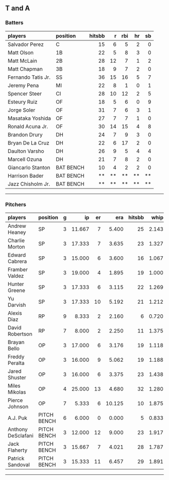 ## T and A

### Batters

 
|players            |position  | hitsbb|  r| rbi| hr| sb| 
|:------------------|:---------|------:|--:|---:|--:|--:| 
|Salvador Perez     |C         |     15|  6|   5|  2|  0| 
|Matt Olson         |1B        |     22|  5|   8|  3|  0| 
|Matt McLain        |2B        |     28| 12|   7|  1|  2| 
|Matt Chapman       |3B        |     18|  9|   7|  2|  0| 
|Fernando Tatis Jr. |SS        |     36| 15|  16|  5|  7| 
|Jeremy Pena        |MI        |     22|  8|   1|  0|  1| 
|Spencer Steer      |CI        |     28| 10|  12|  2|  5| 
|Esteury Ruiz       |OF        |     18|  5|   6|  0|  9| 
|Jorge Soler        |OF        |     31|  7|   6|  3|  1| 
|Masataka Yoshida   |OF        |     27|  7|   7|  1|  0| 
|Ronald Acuna Jr.   |OF        |     30| 14|  15|  4|  8| 
|Brandon Drury      |DH        |     24|  7|   9|  3|  0| 
|Bryan De La Cruz   |DH        |     22|  6|  17|  2|  0| 
|Daulton Varsho     |DH        |     26|  9|   5|  4|  4| 
|Marcell Ozuna      |DH        |     21|  7|   8|  2|  0| 
|Giancarlo Stanton  |BAT BENCH |     10|  4|   2|  2|  0| 
|Harrison Bader     |BAT BENCH |     **| **|  **| **| **| 
|Jazz Chisholm Jr.  |BAT BENCH |     **| **|  **| **| **| 


* * *

### Pitchers

 
|players            |position    |  g|     ip| er|    era| hitsbb|  whip| so|  w| sv| 
|:------------------|:-----------|--:|------:|--:|------:|------:|-----:|--:|--:|--:| 
|Andrew Heaney      |SP          |  3| 11.667|  7|  5.400|     25| 2.143| 15|  0|  0| 
|Charlie Morton     |SP          |  3| 17.333|  7|  3.635|     23| 1.327| 22|  0|  0| 
|Edward Cabrera     |SP          |  3| 15.000|  6|  3.600|     16| 1.067| 18|  2|  0| 
|Framber Valdez     |SP          |  3| 19.000|  4|  1.895|     19| 1.000| 18|  1|  0| 
|Hunter Greene      |SP          |  3| 17.333|  6|  3.115|     22| 1.269| 20|  1|  0| 
|Yu Darvish         |SP          |  3| 17.333| 10|  5.192|     21| 1.212| 20|  2|  0| 
|Alexis Diaz        |RP          |  9|  8.333|  2|  2.160|      6| 0.720| 10|  1|  6| 
|David Robertson    |RP          |  7|  8.000|  2|  2.250|     11| 1.375| 14|  0|  2| 
|Brayan Bello       |OP          |  3| 17.000|  6|  3.176|     19| 1.118| 12|  0|  0| 
|Freddy Peralta     |OP          |  3| 16.000|  9|  5.062|     19| 1.188| 17|  0|  0| 
|Jared Shuster      |OP          |  3| 16.000|  6|  3.375|     23| 1.438|  3|  3|  0| 
|Miles Mikolas      |OP          |  4| 25.000| 13|  4.680|     32| 1.280| 15|  1|  0| 
|Pierce Johnson     |OP          |  7|  5.333|  6| 10.125|     10| 1.875|  8|  0|  1| 
|A.J. Puk           |PITCH BENCH |  6|  6.000|  0|  0.000|      5| 0.833|  6|  0|  3| 
|Anthony DeSclafani |PITCH BENCH |  3| 12.000| 12|  9.000|     23| 1.917| 11|  0|  0| 
|Jack Flaherty      |PITCH BENCH |  3| 15.667|  7|  4.021|     28| 1.787| 17|  0|  0| 
|Patrick Sandoval   |PITCH BENCH |  3| 15.333| 11|  6.457|     29| 1.891| 18|  1|  0| 


* * *


